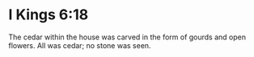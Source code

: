 # I Kings 6:18

The cedar within the house was carved in the form of gourds and open flowers. All was cedar; no stone was seen.
